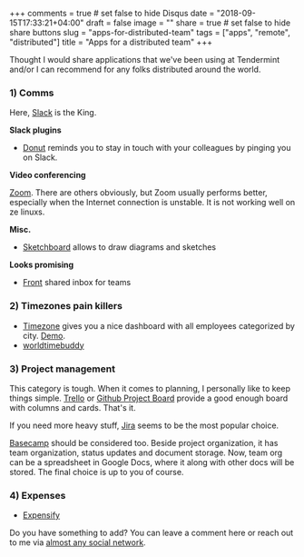 +++
comments = true	# set false to hide Disqus
date = "2018-09-15T17:33:21+04:00"
draft = false
image = ""
share = true	# set false to hide share buttons
slug = "apps-for-distributed-team"
tags = ["apps", "remote", "distributed"]
title = "Apps for a distributed team"
+++

Thought I would share applications that we've been using at Tendermint and/or I
can recommend for any folks distributed around the world.

<!--more-->

### 1) Comms

Here, [Slack](https://slack.com/) is the King.

**Slack plugins**

- [Donut](https://www.donut.com/) reminds you to stay in touch with your
  colleagues by pinging you on Slack.

**Video conferencing**

[Zoom](https://zoom.us/). There are others obviously, but Zoom usually performs
better, especially when the Internet connection is unstable. It is not working
well on ze linuxs.

**Misc.**

- [Sketchboard](https://sketchboard.io/) allows to draw diagrams and sketches

**Looks promising**

- [Front](https://frontapp.com/) shared inbox for teams

### 2) Timezones pain killers

- [Timezone](https://timezone.io/) gives you a nice dashboard with all employees
categorized by city. [Demo](https://timezone.io/team/buffer).
- [worldtimebuddy](https://www.worldtimebuddy.com/)

### 3) Project management

This category is tough. When it comes to planning, I personally like to keep
things simple. [Trello](https://trello.com/home) or [Github Project
Board](https://help.github.com/articles/about-project-boards/) provide a good
enough board with columns and cards. That's it.

If you need more heavy stuff, [Jira](https://www.atlassian.com/software/jira)
seems to be the most popular choice.

[Basecamp](https://basecamp.com/) should be considered too. Beside project
organization, it has team organization, status updates and document storage.
Now, team org can be a spreadsheet in Google Docs, where it along with other
docs will be stored. The final choice is up to you of course.

### 4) Expenses

- [Expensify](https://use.expensify.com/)


Do you have something to add? You can leave a comment here or reach out to me
via [almost any social network](/about).
